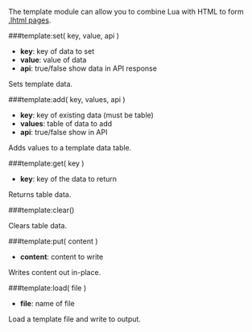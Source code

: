 The template module can allow you to combine Lua with HTML to form [.lhtml pages](/lhtml).

###template:set( key, value, api )

+ **key**: key of data to set
+ **value**: value of data
+ **api**: true/false show data in API response

Sets template data.


###template:add( key, values, api )

+ **key**: key of existing data (must be table)
+ **values**: table of data to add
+ **api**: true/false show in API

Adds values to a template data table.


###template:get( key )

+ **key**: key of the data to return

Returns table data.


###template:clear()

Clears table data.


###template:put( content )

+ **content**: content to write

Writes content out in-place.


###template:load( file )

+ **file**: name of file

Load a template file and write to output.